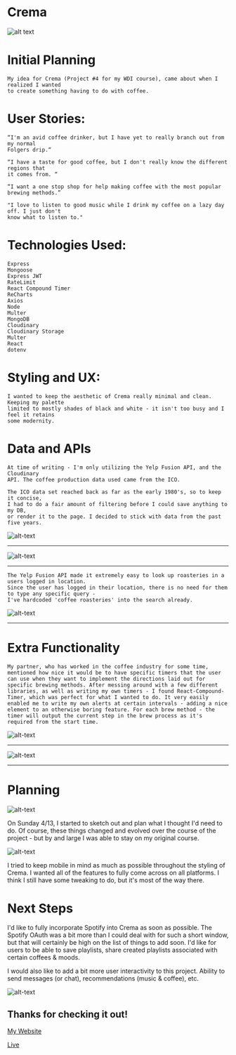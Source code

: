 # Crema

![alt text](https://imgur.com/szBTxxe.png "Logo")

# Initial Planning

    My idea for Crema (Project #4 for my WDI course), came about when I realized I wanted 
    to create something having to do with coffee.

# User Stories:

    “I'm an avid coffee drinker, but I have yet to really branch out from my normal 
    Folgers drip.“

    “I have a taste for good coffee, but I don't really know the different regions that 
    it comes from. “

    “I want a one stop shop for help making coffee with the most popular brewing methods.”

    "I love to listen to good music while I drink my coffee on a lazy day off. I just don't 
    know what to listen to."


# Technologies Used:

    Express
    Mongoose
    Express JWT
    RateLimit
    React Compound Timer
    ReCharts
    Axios
    Node
    Multer
    MongoDB
    Cloudinary
    Cloudinary Storage
    Multer
    React
    dotenv

# Styling and UX:

    I wanted to keep the aesthetic of Crema really minimal and clean. Keeping my palette 
    limited to mostly shades of black and white - it isn't too busy and I feel it retains 
    some modernity.

# Data and APIs

    At time of writing - I'm only utilizing the Yelp Fusion API, and the Cloudinary 
    API. The coffee production data used came from the ICO. 

    The ICO data set reached back as far as the early 1980's, so to keep it concise, 
    I had to do a fair amount of filtering before I could save anything to my DB, 
    or render it to the page. I decided to stick with data from the past five years.

![alt-text](https://imgur.com/NBX23A4.png "Coffee Data")

***

![alt-text](https://imgur.com/sJdPnBN.png, "Coffee Graph")

***

    The Yelp Fusion API made it extremely easy to look up roasteries in a users logged in location. 
    Since the user has logged in their location, there is no need for them to type any specific query - 
    I've hardcoded 'coffee roasteries' into the search already.

![alt-text](https://imgur.com/m1yHnhM.png, "API call")

***

# Extra Functionality

    My partner, who has worked in the coffee industry for some time, mentioned how nice it would be to have specific timers that the user can use when they want to implement the directions laid out for specific brewing methods. After messing around with a few different libraries, as well as writing my own timers - I found React-Compound-Timer, which was perfect for what I wanted to do. It very easily enabled me to write my own alerts at certain intervals - adding a nice element to an otherwise boring feature. For each brew method - the timer will output the current step in the brew process as it's required from the start time.

![alt-text](https://imgur.com/TVcYnwn.png, "Timer Code")

***

![alt-text](https://imgur.com/0u5NPxU.png, "Screen Shot of Timer Page")


***

# Planning
![alt-text](https://imgur.com/bjYqUM8.png "Trello")

On Sunday 4/13, I started to sketch out and plan what I thought I'd need to do. 
Of course, these things changed and evolved over the course of the project - but 
by and large I was able to stay on my original course.

![alt-text](https://imgur.com/agY266b, "Mobile View")

I tried to keep mobile in mind as much as possible throughout the styling of Crema. 
I wanted all of the features to fully come across on all platforms. I think I still 
have some tweaking to do, but it's most of the way there.

# Next Steps

I'd like to fully incorporate Spotify into Crema as soon as possible. The Spotify OAuth 
was a bit more than I could deal with for such a short window, but that will certainly 
be high on the list of things to add soon. I'd like for users to be able to save playlists, share created playlists associated with certain coffees & moods.

I would also like to add a bit more user interactivity to this project. Ability to send messages (or chat), recommendations (music & coffee), etc.

![alt-text](https://imgur.com/pz7OyAF.png, "Desktop View Main")

## Thanks for checking it out!
[My Website](https://www.garrettomoore.com)

[Live](https://immense-eyrie-19386.herokuapp.com/)